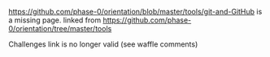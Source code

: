 https://github.com/phase-0/orientation/blob/master/tools/git-and-GitHub 
is a missing page. linked from https://github.com/phase-0/orientation/tree/master/tools

Challenges link is no longer valid  (see waffle comments)
